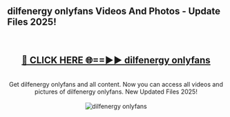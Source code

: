 <h2>dilfenergy onlyfans Videos And Photos - Update Files 2025!</h2>
<br>
<div align="center">
<h2><a href="https://linkcuts.com/hfmhzwbr" rel="nofollow">🔴 CLICK HERE 🌐==►► dilfenergy onlyfans</a></h2>
<br>
Get dilfenergy onlyfans and all content. Now you can access all videos and pictures of dilfenergy onlyfans. New Updated Files 2025!
<br>
<br>
<a href="https://linkcuts.com/hfmhzwbr" rel="nofollow" data-target="animated-image.originalLink"><img src="https://i.ibb.co.com/WyWwxjT/player-gif2.gif" alt="dilfenergy onlyfans" style="max-width: 100%; display: inline-block;" data-target="animated-image.originalImage"></a>
</div>
<br>